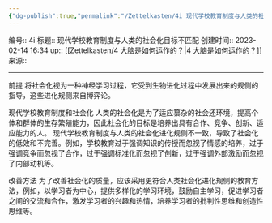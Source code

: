 ```yaml
---
{"dg-publish":true,"permalink":"/Zettelkasten/4i 现代学校教育制度与人类的社会化目标不匹配/","dgPassFrontmatter":true}
---
```


编号:: 4i
标题:: 现代学校教育制度与人类的社会化目标不匹配
创建时间:: 2023-02-14 16:34
up:: [[Zettelkasten/4 大脑是如何运作的？\|4 大脑是如何运作的？]]
来源:: 

---
前提
将社会化视为一种神经学习过程，它受到生物进化过程中发展出来的规侧的指导，这些进化规侧来自博弈论。

现代学校教育制度和社会化
人类的社会化是为了适应纂杂的社会还环境，提高个体和群体的生存繁殖能力，因此社会化的目标是培养出具有合作、竞争、创新、适应能力的人。
现代学校教育制度与人类的社会化进化规侧不一致，导致了社会化的低效和不完善。例如，学校教育过于强调知识的传授而忽视了情感的培养，过于强调竞争而忽视了合作，过于强调标准化而忽视了创新，过于强调外部激励而忽视了内部动机等。

改善方法
为了改善社会化的质量，应该采用更符合人类社会化进化规侧的教育方法，例如，以学习者为中心，提供多样化的学习环境，鼓励自主学习，促进学习者之间的交流和合作，激发学习者的兴趣和热情，培养学习者的批判性思维和创造性思维等。